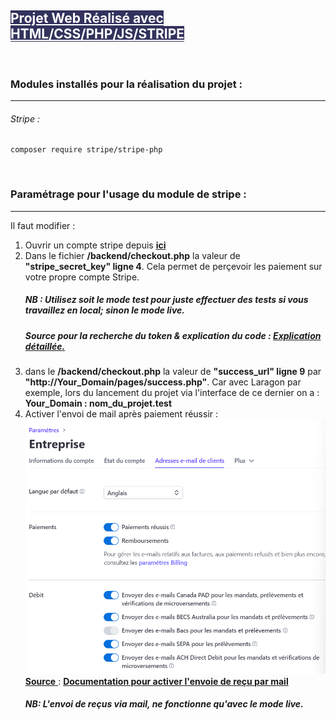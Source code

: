 ## <u style="background-color: #32325d; color: white;"> Projet Web Réalisé avec HTML/CSS/PHP/JS/STRIPE </u>
<br/>

### Modules installés pour la réalisation du projet :
*****************************************************
###### Stripe :
    composer require stripe/stripe-php

<br/>

### Paramétrage pour l'usage du module de stripe :
*****************************************************

Il faut modifier :
1. Ouvrir un compte stripe depuis <a href="https://stripe.com">**ici**</a>
2. Dans le fichier **/backend/checkout.php** la valeur de **"stripe_secret_key" ligne 4**. Cela permet de perçevoir les paiement sur votre propre compte Stripe.
    ##### NB : Utilisez soit le mode test pour juste effectuer des tests si vous travaillez en local; sinon le mode live.
    ##### Source pour la recherche du token & explication du code : <a href="https://www.youtube.com/watch?v=1KxD8J8CAFg&t=191s">**Explication détaillée.**</a>
3. dans le **/backend/checkout.php** la valeur de **"success_url" ligne 9** par **"http://Your_Domain/pages/success.php"**. Car avec Laragon par exemple, lors du lancement du projet via l'interface de ce dernier on a : **Your_Domain : nom_du_projet.test**
1. Activer l'envoi de mail après paiement réussir :
    ![image pour l'activation de reçu par mail](./public/image/readme.png)
    <u>**Source** </u> : <a href="https://docs.stripe.com/receipts?payment-ui=checkout"> **Documentation pour activer l'envoie de reçu par mail**</a>
    ##### NB: L'envoi de reçus via mail, ne fonctionne qu'avec le mode live.
